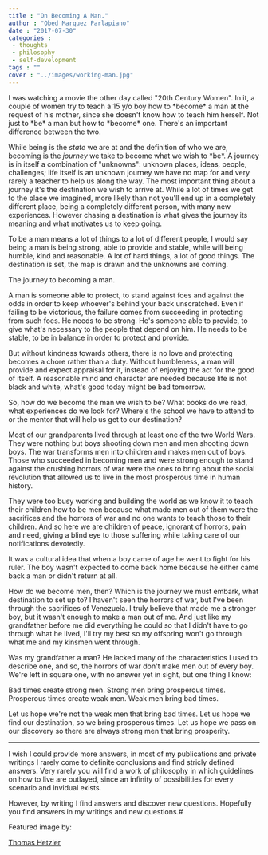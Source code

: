 ```yaml
---
title : "On Becoming A Man."
author : "Obed Marquez Parlapiano"
date : "2017-07-30"
categories : 
 - thoughts
 - philosophy
 - self-development
tags : ""
cover : "../images/working-man.jpg"
---
```


I was watching a movie the other day called "20th Century Women". In it, a couple of women try to teach a 15 y/o boy how to \*become\* a man at the request of his mother, since she doesn't know how to teach him herself. Not just to \*be\* a man but how to \*become\* one. There's an important difference between the two.

While being is the _state_ we are at and the definition of who we are, becoming is the _journey_ we take to become what we wish to \*be\*. A journey is in itself a combination of "unknowns": unknown places, ideas, people, challenges; life itself is an unknown journey we have no map for and very rarely a teacher to help us along the way. The most important thing about a journey it's the destination we wish to arrive at. While a lot of times we get to the place we imagined, more likely than not you'll end up in a completely different place, being a completely different person, with many new experiences. However chasing a destination is what gives the journey its meaning and what motivates us to keep going.

To be a man means a lot of things to a lot of different people, I would say being a man is being strong, able to provide and stable, while will being humble, kind and reasonable. A lot of hard things, a lot of good things. The destination is set, the map is drawn and the unknowns are coming.

The journey to becoming a man.

A man is someone able to protect, to stand against foes and against the odds in order to keep whoever's behind your back unscratched. Even if failing to be victorious, the failure comes from succeeding in protecting from such foes. He needs to be strong. He's someone able to provide, to give what's necessary to the people that depend on him. He needs to be stable, to be in balance in order to protect and provide.

But without kindness towards others, there is no love and protecting becomes a chore rather than a duty. Without humbleness, a man will provide and expect appraisal for it, instead of enjoying the act for the good of itself. A reasonable mind and character are needed because life is not black and white, what's good today might be bad tomorrow.

So, how do we become the man we wish to be? What books do we read, what experiences do we look for? Where's the school we have to attend to or the mentor that will help us get to our destination?

Most of our grandparents lived through at least one of the two World Wars. They were nothing but boys shooting down men and men shooting down boys. The war transforms men into children and makes men out of boys. Those who succeeded in becoming men and were strong enough to stand against the crushing horrors of war were the ones to bring about the social revolution that allowed us to live in the most prosperous time in human history.

They were too busy working and building the world as we know it to teach their children how to be men because what made men out of them were the sacrifices and the horrors of war and no one wants to teach those to their children. And so here we are children of peace, ignorant of horrors, pain and need, giving a blind eye to those suffering while taking care of our notifications devotedly.

It was a cultural idea that when a boy came of age he went to fight for his ruler. The boy wasn't expected to come back home because he either came back a man or didn't return at all.

How do we become men, then? Which is the journey we must embark, what destination to set up to? I haven't seen the horrors of war, but I've been through the sacrifices of Venezuela. I truly believe that made me a stronger boy, but it wasn't enough to make a man out of me. And just like my grandfather before me did everything he could so that I didn't have to go through what he lived, I'll try my best so my offspring won't go through what me and my kinsmen went through.

Was my grandfather a man? He lacked many of the characteristics I used to describe one, and so, the horrors of war don't make men out of every boy. We're left in square one, with no answer yet in sight, but one thing I know:

Bad times create strong men. Strong men bring prosperous times. Prosperous times create weak men. Weak men bring bad times.

Let us hope we're not the weak men that bring bad times. Let us hope we find our destination, so we bring prosperous times. Let us hope we pass on our discovery so there are always strong men that bring prosperity.

* * *

I wish I could provide more answers, in most of my publications and private writings I rarely come to definite conclusions and find stricly defined answers. Very rarely you will find a work of philosophy in which guidelines on how to live are outlayed, since an infinity of possibilities for every scenario and invidual exists.

However, by writing I find answers and discover new questions. Hopefully you find answers in my writings and new questions.#

Featured image by:

[Thomas Hetzler](https://unsplash.com/@thomashetzler?utm_medium=referral&utm_campaign=photographer-credit&utm_content=creditBadge "Unsplash - Thomas Hetzler")
